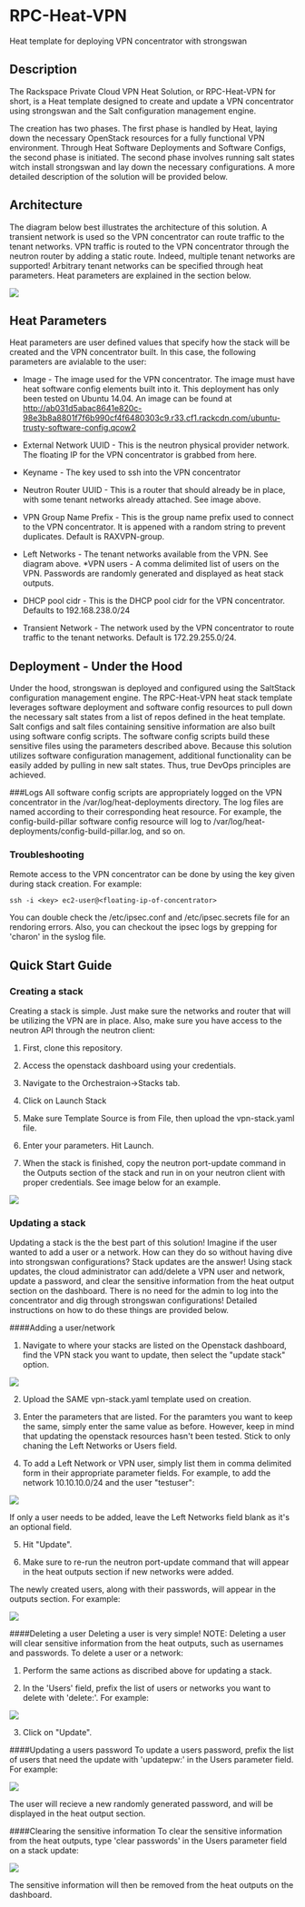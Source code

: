 # RPC-Heat-VPN
Heat template for deploying VPN concentrator with strongswan



## Description
The Rackspace Private Cloud VPN Heat Solution, or RPC-Heat-VPN for short, is a Heat template designed to create and update a VPN concentrator using strongswan and the Salt configuration management engine.

The creation has two phases. The first phase is handled by Heat, laying down the necessary OpenStack resources for a fully functional VPN environment. Through Heat Software Deployments and Software Configs, the second phase is initiated. The second phase involves running salt states witch install strongswan and lay down the necessary configurations. A more detailed description of the solution will be provided below.

## Architecture
The diagram below best illustrates the architecture of this solution. A transient network is used so the VPN concentrator can route traffic to the tenant networks. VPN traffic is routed to the VPN concentrator through the neutron router by adding a static route. Indeed, multiple tenant networks are supported! Arbitrary tenant networks can be specified through heat parameters. Heat parameters are explained in the section below.

![](http://718016a9d23737f3d804-7671e86526a10735410d8ae5040e7d55.r41.cf1.rackcdn.com/VPN%20architecture%20diagram.png)


## Heat Parameters
Heat parameters are user defined values that specify how the stack will be created and the VPN concentrator built. In this case, the following parameters are avialable to the user: 

* Image - The image used for the VPN concentrator. The image must have heat software config elements built into it. This deployment has only been tested on Ubuntu 14.04. An image can be found at http://ab031d5abac8641e820c-98e3b8a8801f7f6b990cf4f6480303c9.r33.cf1.rackcdn.com/ubuntu-trusty-software-config.qcow2
* External Network UUID - This is the neutron physical provider network. The floating IP for the VPN concentrator is grabbed from here. 
* Keyname - The key used to ssh into the VPN concentrator
* Neutron Router UUID - This is a router that should already be in place, with some tenant networks already attached. See image above. 

* VPN Group Name Prefix - This is the group name prefix used to connect to the VPN concentrator. It is appened with a random string to prevent duplicates. Default is RAXVPN-group.
* Left Networks - The tenant networks available from the VPN. See diagram above.
*VPN users - A comma delimited list of users on the VPN. Passwords are randomly generated and displayed as heat stack outputs. 
* DHCP pool cidr - This is the DHCP pool cidr for the VPN concentrator. Defaults to 192.168.238.0/24
* Transient Network - The network used by the VPN concentrator to route traffic to the tenant networks. Default is 172.29.255.0/24.

## Deployment - Under the Hood
Under the hood, strongswan is deployed and configured using the SaltStack configuration management engine. The RPC-Heat-VPN heat stack template leverages software deployment and software config resources to pull down the necessary salt states from a list of repos defined in the heat template. Salt configs and salt files containing sensitive information are also built using software config scripts. The software config scripts build these sensitive files using the parameters described above. 
Because this solution utilizes software configuration management, additional functionality can be easily added by pulling in new salt states. Thus, true DevOps principles are achieved.

###Logs
All software config scripts are appropriately logged on the VPN concentrator in the /var/log/heat-deployments directory. The log files are named according to their corresponding heat resource. For example, the config-build-pillar software config resource will log to /var/log/heat-deployments/config-build-pillar.log, and so on.

### Troubleshooting
Remote access to the VPN concentrator can be done by using the key given during stack creation. For example:

```shell
ssh -i <key> ec2-user@<floating-ip-of-concentrator>
```

You can double check the /etc/ipsec.conf and /etc/ipsec.secrets file for an rendoring errors. Also, you can checkout the ipsec logs by grepping for 'charon' in the syslog file. 

## Quick Start Guide
### Creating a stack
Creating a stack is simple. Just make sure the networks and router that will be utilizing the VPN are in place. Also, make sure you have access to the neutron API through the neutron client:

1. First, clone this repository. 

2. Access the openstack dashboard using your credentials.

3. Navigate to the Orchestraion->Stacks tab.

5. Click on Launch Stack

6. Make sure Template Source is from File, then upload the vpn-stack.yaml file.

7. Enter your parameters. Hit Launch.

8. When the stack is finished, copy the neutron port-update command in the Outputs section of the stack and run in on your neutron client with proper credentials. See image below for an example.

![](http://718016a9d23737f3d804-7671e86526a10735410d8ae5040e7d55.r41.cf1.rackcdn.com/Neutron_port_command.png)

### Updating a stack
Updating a stack is the the best part of this solution! Imagine if the user wanted to add a user or a network. How can they do so without having dive into strongswan configurations? Stack updates are the answer! Using stack updates, the cloud administrator can add/delete a VPN user and network, update a password, and clear the sensitive information from the heat output section on the dashboard. There is no need for the admin to log into the concentrator and dig through strongswan configurations! Detailed instructions on how to do these things are provided below. 

####Adding a user/network

1. Navigate to where your stacks are listed on the Openstack dashboard, find the VPN stack you want to update, then select the "update stack" option.

![](http://718016a9d23737f3d804-7671e86526a10735410d8ae5040e7d55.r41.cf1.rackcdn.com/updating_stack.png)

2. Upload the SAME vpn-stack.yaml template used on creation. 

3. Enter the parameters that are listed. For the paramters you want to keep the same, simply enter the same value as before. However, keep in mind that updating the openstack resources hasn't been tested. Stick to only chaning the Left Networks or Users field.

4. To add a Left Network or VPN user, simply list them in comma delimited form in their appropriate parameter fields. For example, to add the network 10.10.10.0/24 and the user "testuser":

![](http://718016a9d23737f3d804-7671e86526a10735410d8ae5040e7d55.r41.cf1.rackcdn.com/Adding_entries.png)

If only a user needs to be added, leave the Left Networks field blank as it's an optional field. 

5. Hit "Update". 

6. Make sure to re-run the neutron port-update command that will appear in the heat outputs section if new networks were added.

The newly created users, along with their passwords, will appear in the outputs section. For example:

![](http://718016a9d23737f3d804-7671e86526a10735410d8ae5040e7d55.r41.cf1.rackcdn.com/heat_output.png)

####Deleting a user
Deleting a user is very simple! 
NOTE: Deleting a user will clear sensitive information from the heat outputs, such as usernames and passwords. 
To delete a user or a network: 

1. Perform the same actions as discribed above for updating a stack. 

2. In the 'Users' field, prefix the list of users or networks you want to delete with 'delete:'. For example: 

![](http://718016a9d23737f3d804-7671e86526a10735410d8ae5040e7d55.r41.cf1.rackcdn.com/delete.png)

3. Click on "Update". 


####Updating a users password
To update a users password, prefix the list of users that need the update with 'updatepw:' in the Users parameter field. For example:

![](http://718016a9d23737f3d804-7671e86526a10735410d8ae5040e7d55.r41.cf1.rackcdn.com/update_passwords.png)

The user will recieve a new randomly generated password, and will be displayed in the heat output section. 


####Clearing the sensitive information
To clear the sensitive information from the heat outputs, type 'clear passwords' in the Users parameter field on a stack update:

![](http://718016a9d23737f3d804-7671e86526a10735410d8ae5040e7d55.r41.cf1.rackcdn.com/clear_passwords.png)

The sensitive information will then be removed from the heat outputs on the dashboard.
